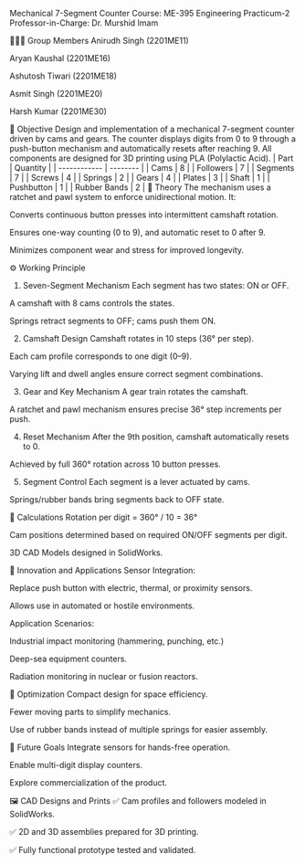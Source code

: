 Mechanical 7-Segment Counter
Course: ME-395 Engineering Practicum-2
Professor-in-Charge: Dr. Murshid Imam

🧑‍🤝‍🧑 Group Members
Anirudh Singh (2201ME11)

Aryan Kaushal (2201ME16)

Ashutosh Tiwari (2201ME18)

Asmit Singh (2201ME20)

Harsh Kumar (2201ME30)

📌 Objective
Design and implementation of a mechanical 7-segment counter driven by cams and gears. The counter displays digits from 0 to 9 through a push-button mechanism and automatically resets after reaching 9. All components are designed for 3D printing using PLA (Polylactic Acid).
| Part         | Quantity |
| ------------ | -------- |
| Cams         | 8        |
| Followers    | 7        |
| Segments     | 7        |
| Screws       | 4        |
| Springs      | 2        |
| Gears        | 4        |
| Plates       | 3        |
| Shaft        | 1        |
| Pushbutton   | 1        |
| Rubber Bands | 2        |
📖 Theory
The mechanism uses a ratchet and pawl system to enforce unidirectional motion. It:

Converts continuous button presses into intermittent camshaft rotation.

Ensures one-way counting (0 to 9), and automatic reset to 0 after 9.

Minimizes component wear and stress for improved longevity.

⚙️ Working Principle
1. Seven-Segment Mechanism
Each segment has two states: ON or OFF.

A camshaft with 8 cams controls the states.

Springs retract segments to OFF; cams push them ON.

2. Camshaft Design
Camshaft rotates in 10 steps (36° per step).

Each cam profile corresponds to one digit (0–9).

Varying lift and dwell angles ensure correct segment combinations.

3. Gear and Key Mechanism
A gear train rotates the camshaft.

A ratchet and pawl mechanism ensures precise 36° step increments per push.

4. Reset Mechanism
After the 9th position, camshaft automatically resets to 0.

Achieved by full 360° rotation across 10 button presses.

5. Segment Control
Each segment is a lever actuated by cams.

Springs/rubber bands bring segments back to OFF state.

📐 Calculations
Rotation per digit = 360° / 10 = 36°

Cam positions determined based on required ON/OFF segments per digit.

3D CAD Models designed in SolidWorks.

🧪 Innovation and Applications
Sensor Integration:

Replace push button with electric, thermal, or proximity sensors.

Allows use in automated or hostile environments.

Application Scenarios:

Industrial impact monitoring (hammering, punching, etc.)

Deep-sea equipment counters.

Radiation monitoring in nuclear or fusion reactors.

📏 Optimization
Compact design for space efficiency.

Fewer moving parts to simplify mechanics.

Use of rubber bands instead of multiple springs for easier assembly.

🎯 Future Goals
Integrate sensors for hands-free operation.

Enable multi-digit display counters.

Explore commercialization of the product.

🖼️ CAD Designs and Prints
✅ Cam profiles and followers modeled in SolidWorks.

✅ 2D and 3D assemblies prepared for 3D printing.

✅ Fully functional prototype tested and validated.
